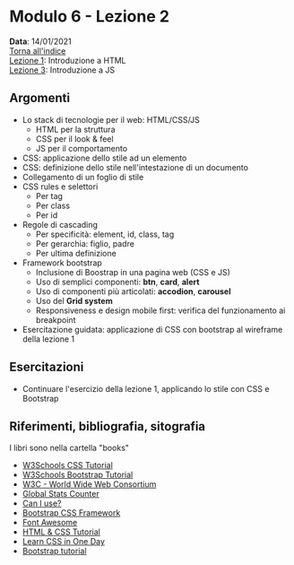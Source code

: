 # Modulo 6 - Lezione 2

__Data__: 14/01/2021  
[Torna all'indice](/README.md)  
[Lezione 1](/modulo-06/lezione-1.md): Introduzione a HTML  
[Lezione 3](/modulo-06/lezione-3.md): Introduzione a JS    

## Argomenti

- Lo stack di tecnologie per il web: HTML/CSS/JS
  - HTML per la struttura
  - CSS per il look & feel
  - JS per il comportamento
- CSS: applicazione dello stile ad un elemento
- CSS: definizione dello stile nell'intestazione di un documento
- Collegamento di un foglio di stile
- CSS rules e selettori
  - Per tag
  - Per class
  - Per id
- Regole di cascading
  - Per specificità: element, id, class, tag
  - Per gerarchia: figlio, padre
  - Per ultima definizione
- Framework bootstrap
  - Inclusione di Boostrap in una pagina web (CSS e JS)
  - Uso di semplici componenti: __btn__, __card__, __alert__
  - Uso di componenti più articolati: __accodion__, __carousel__
  - Uso del __Grid system__
  - Responsiveness e design mobile first: verifica del funzionamento ai breakpoint
- Esercitazione guidata: applicazione di CSS con bootstrap al wireframe della lezione 1

## Esercitazioni

- Continuare l'esercizio della lezione 1, applicando lo stile con CSS e Bootstrap

## Riferimenti, bibliografia, sitografia

I libri sono nella cartella "books"

- [W3Schools CSS Tutorial](https://www.w3schools.com/css/default.asp)
- [W3Schools Bootstrap Tutorial](https://www.w3schools.com/bootstrap/bootstrap_ver.asp)
- [W3C - World Wide Web Consortium](https://www.w3.org/)
- [Global Stats Counter](https://gs.statcounter.com/)
- [Can I use?](https://caniuse.com/)
- [Bootstrap CSS Framework](https://getbootstrap.com/)
- [Font Awesome](https://fontawesome.com/)
- [HTML & CSS Tutorial](/books/duckett.pdf)
- [Learn CSS in One Day](/books/Learn%20CSS%20in%20One%20Day%20and%20Learn%20It%20Well.pdf)
- [Bootstrap tutorial](/books/bootstrap_tutorial.pdf)
